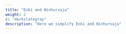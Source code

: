 ```yaml
---
title: "Enki and Ninhursaja"
weight: 2
c: "darkslategray"
description: "Here we simplify Enki and Ninhursaja"
---
```



